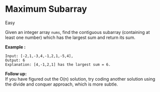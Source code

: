 # Maximum Subarray
Easy

Given an integer array `nums`, find the contiguous subarray (containing at least one number) 
which has the largest sum and return its sum.

**Example :**<br>
```
Input: [-2,1,-3,4,-1,2,1,-5,4],
Output: 6
Explanation: [4,-1,2,1] has the largest sum = 6.
```

**Follow up:**<br>
If you have figured out the O(n) solution, 
try coding another solution using the divide and conquer approach, which is more subtle.

